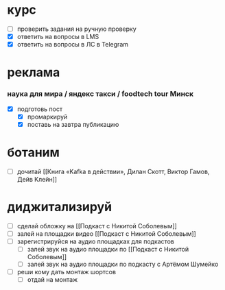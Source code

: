 # курс
- [ ] проверить задания на ручную проверку
- [x] ответить на вопросы в LMS
- [x] ответить на вопросы в ЛС в Telegram
# реклама
### наука для мира / яндекс такси / foodtech tour Минск
- [x] подготовь пост
	- [x] промаркируй
	- [x] поставь на завтра публикацию
# ботаним
- [ ] дочитай [[Книга «Kafka в действии», Дилан Скотт, Виктор Гамов, Дейв Клейн]]
# диджитализируй
- [ ] сделай обложку на [[Подкаст с Никитой Соболевым]]
- [ ] залей на площадки видео [[Подкаст с Никитой Соболевым]]
- [ ] зарегистрируйся на аудио площадках для подкастов
	- [ ] залей звук на аудио площадки по [[Подкаст с Никитой Соболевым]]
	- [ ] залей звук на аудио площадки по подкасту с Артёмом Шумейко
- [ ] реши кому дать монтаж шортсов
	- [ ] отдай на монтаж
